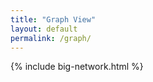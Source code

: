 ```yaml
---
title: "Graph View"
layout: default
permalink: /graph/
---
```


{% include big-network.html %}

<div id="network-graph"></div>

<script src="https://d3js.org/d3.v6.min.js"></script>
<script src="/assets/js/network.js"></script>

<script src="https://d3js.org/d3.v6.min.js"></script>
<script src="/assets/js/network.js"></script>
<script type="module">
    import NetworkGraph from '/assets/js/network.js';
    
    const data = {
        nodes: [
        { id: "home", url: "/graph", title: "Home" },
        { id: "blog", url: "/blog", title: "Blog" },
        { id: "projects", url: "/projects", title: "Projects" },
        { id: "notes", url: "/notes", title: "Notes" },
        { id: "about", url: "/", title: "About"},
        { id: "search", url: "/search", title: "Search"},
        {
            "id": "cpp-classes",
            "url": "/notes/cpp-classes",
            "title": "C++ Classes"
        },
        {
            "id": "tkinter",
            "url": "/notes/tkinter",
            "title": "Tkinter"
        },
        {
            "id": "vim",
            "url": "/notes/vim",
            "title": "Vim"
        },
        {
            "id": "2024-02-11-2024-courseload",
            "url": "/blog/2024-Courseload",
            "title": "2024 Courseload"
        },
        {
            "id": "2024-02-26-sail-torch-1",
            "url": "/blog/sail-torch-1",
            "title": "Training a neural network to poorly predict sailboat prices..."
        }
        ],
        links: [
        { source: "home", target: "blog" },
        { source: "home", target: "projects" },
        { source: "home", target: "notes" },
        { source: "home", target: "about" },
        { source: "home", target: "search" },
        {
            "source": "notes",
            "target": "cpp-classes"
        },
        {
            "source": "notes",
            "target": "tkinter"
        },
        {
            "source": "notes",
            "target": "vim"
        },
        {
            "source": "blog",
            "target": "2024-02-11-2024-courseload"
        },
        {
            "source": "blog",
            "target": "2024-02-26-sail-torch-1"
        }
        ]
    };
    
    const networkGraph = new NetworkGraph(data, "network-graph");
</script>
